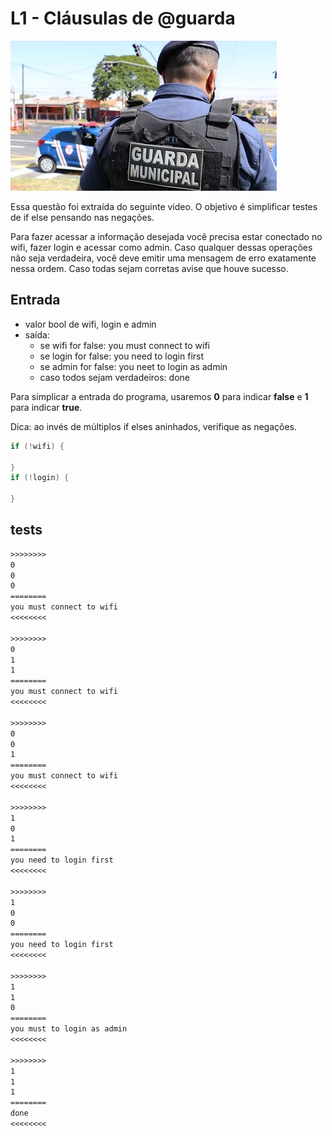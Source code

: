 # L1 - Cláusulas de @guarda

![_](cover.jpg)

Essa questão foi extraída do seguinte vídeo. O objetivo é simplificar testes de if else pensando nas negações.

Para fazer acessar a informação desejada você precisa estar conectado no wifi, fazer login e acessar como admin. Caso qualquer dessas operações não seja verdadeira, você deve emitir uma mensagem de erro exatamente nessa ordem. Caso todas sejam corretas avise que houve sucesso.

## Entrada

- valor bool de wifi, login e admin
- saída:
  - se wifi for false: you must connect to wifi
  - se login for false: you need to login first
  - se admin for false: you neet to login as admin
  - caso todos sejam verdadeiros: done

Para simplicar a entrada do programa, usaremos **0** para indicar **false** e **1** para indicar **true**.

Dica: ao invés de múltiplos if elses aninhados, verifique as negações.

```c
if (!wifi) {

}
if (!login) {

}
```

## tests

``` txt
>>>>>>>>
0
0
0
========
you must connect to wifi
<<<<<<<<

>>>>>>>>
0
1
1
========
you must connect to wifi
<<<<<<<<

>>>>>>>>
0
0
1
========
you must connect to wifi
<<<<<<<<

>>>>>>>>
1
0
1
========
you need to login first
<<<<<<<<

>>>>>>>>
1
0
0
========
you need to login first
<<<<<<<<

>>>>>>>>
1
1
0
========
you must to login as admin
<<<<<<<<

>>>>>>>>
1
1
1
========
done
<<<<<<<<

```

